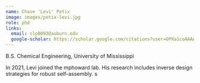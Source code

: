 ```yaml
---
name: Chase 'Levi' Petix
image: images/petix-levi.jpg
role: phd
links:
  email: clp0093@auburn.edu
  google-scholar: https://scholar.google.com/citations?user=OPXa1coAAAAJ&hl=en
---
```

B.S. Chemical Engineering, University of Mississippi 

In 2021, Levi joined the mphoward lab. His research includes inverse design strategies for robust self-assembly. s